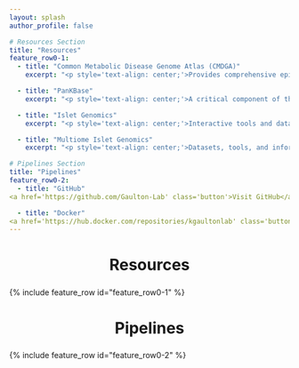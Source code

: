 ```yaml
---
layout: splash
author_profile: false

# Resources Section
title: "Resources"
feature_row0-1:
  - title: "Common Metabolic Disease Genome Atlas (CMDGA)"
    excerpt: "<p style='text-align: center;'>Provides comprehensive epigenomic and functional genomic data.</p><p style='text-align: center;'>Developed at UCSD as part of the AMP®-CMD consortium.</p><div style='text-align: center;'><a href='https://cmdga.org' class='button'>Visit CMDGA</a></div>"

  - title: "PanKBase"
    excerpt: "<p style='text-align: center;'>A critical component of the Human Islet Research Network (HIRN).</p><p style='text-align: center;'>Shares knowledge based on FAIR principles.</p><div style='text-align: center;'><a href='http://wiki.pankbase.org' class='button'>Visit PanKBase</a></div>"

  - title: "Islet Genomics"
    excerpt: "<p style='text-align: center;'>Interactive tools and data relevant to our studies.</p><div style='text-align: center;'><a href='https://isletgenomics.org' class='button'>Islet Genomics</a></div>"

  - title: "Multiome Islet Genomics"
    excerpt: "<p style='text-align: center;'>Datasets, tools, and information for pancreatic islet gene regulation.</p><div style='text-align: center;'><a href='http://multiome.isletgenomics.org' class='button'>Multiome Islet Genomics</a></div>"

# Pipelines Section
title: "Pipelines"
feature_row0-2:
  - title: "GitHub"
<a href='https://github.com/Gaulton-Lab' class='button'>Visit GitHub</a></div>"

  - title: "Docker"
<a href='https://hub.docker.com/repositories/kgaultonlab' class='button'>Visit Docker</a></div>"
---
```


<h2 style="text-align: center; font-size: 2em; font-weight: bold;">Resources</h2>
{% include feature_row id="feature_row0-1" %}

<h2 style="text-align: center; font-size: 2em; font-weight: bold;">Pipelines</h2>
{% include feature_row id="feature_row0-2" %}

